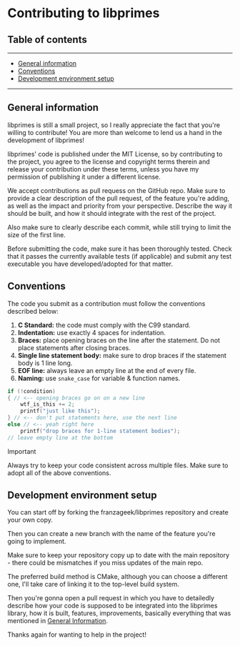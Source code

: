 # Contributing to libprimes

## Table of contents

___
- [General information](#general-information)
- [Conventions](#conventions)
- [Development environment setup](#development-environment-setup)

---



## General information

libprimes is still a small project, so I really appreciate the fact that you're willing to contribute! You are more than welcome to lend us a hand in the development of libprimes!

libprimes' code is published under the MIT License, so by contributing to the project, you agree to the license and copyright terms therein and release your contribution under these terms, unless you have my permission of publishing it under a different license.

We accept contributions as pull requess on the GitHub repo.
Make sure to provide a clear description of the pull request, of the feature you're adding, as well as the impact and priority from your perspective. Describe the way it should be built, and how it should integrate with the rest of the project.

Also make sure to clearly describe each commit, while still trying to limit the size of the first line.

Before submitting the code, make sure it has been thoroughly tested. Check that it passes the currently available tests (if applicable) and submit any test executable you have developed/adopted for that matter.

## Conventions

The code you submit as a contribution must follow the conventions described below:

1. **C Standard:** the code must comply with the C99 standard.
2. **Indentation:** use exactly 4 spaces for indentation.
3. **Braces:** place opening braces on the line after the statement. Do not place statements after closing braces.
4. **Single line statement body:** make sure to drop braces if the statement body is 1 line long.
5. **EOF line:** always leave an empty line at the end of every file.
6. **Naming:** use `snake_case` for variable & function names.

```c
if (!condition)
{ // <-- opening braces go on on a new line
    wtf_is_this += 2;
    printf("just like this");
} // <-- don't put statements here, use the next line
else // <-- yeah right here
    printf("drop braces for 1-line statement bodies");
// leave empty line at the bottom

```

> [!IMPORTANT]
>
> Always try to keep your code consistent across multiple files. Make sure to adopt all of the above conventions.

## Development environment setup

You can start off by forking the franzageek/libprimes repository and create your own copy.

Then you can create a new branch with the name of the feature you're going to implement.

Make sure to keep your repository copy up to date with the main repository - there could be mismatches if you miss updates of the main repo.

The preferred build method is CMake, although you can choose a different one, I'll take care of linking it to the top-level build system.

Then you're gonna open a pull request in which you have to detailedly describe how your code is supposed to be integrated into the libprimes library, how it is built, features, improvements, basically everything that was mentioned in [General Information](#general-information).

Thanks again for wanting to help in the project!
